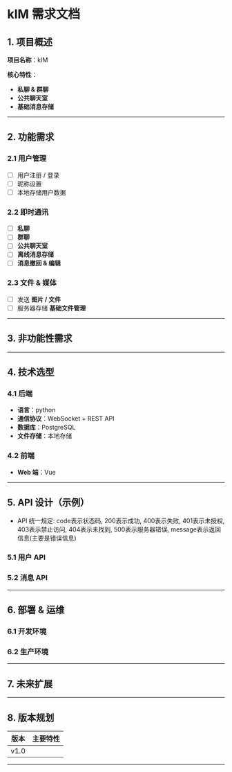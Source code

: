 # kIM 需求文档

## 1. 项目概述
**项目名称**：kIM

**核心特性**：
- **私聊 & 群聊**
- **公共聊天室**
- **基础消息存储**

---

## 2. 功能需求

### 2.1 用户管理
- [ ] 用户注册 / 登录
- [ ] 昵称设置
- [ ] 本地存储用户数据

### 2.2 即时通讯
- [ ] **私聊**
- [ ] **群聊**
- [ ] **公共聊天室**
- [ ] **离线消息存储**
- [ ] **消息撤回 & 编辑**

### 2.3 文件 & 媒体
- [ ] 发送 **图片 / 文件**
- [ ] 服务器存储 **基础文件管理**

---

## 3. 非功能性需求

---

## 4. 技术选型

### 4.1 后端
- **语言**：python
- **通信协议**：WebSocket + REST API
- **数据库**：PostgreSQL
- **文件存储**：本地存储

### 4.2 前端
- **Web 端**：Vue

---

## 5. API 设计（示例）

- API 统一规定: code表示状态码, 200表示成功, 400表示失败, 401表示未授权, 403表示禁止访问, 404表示未找到, 500表示服务器错误, message表示返回信息(主要是错误信息)

### 5.1 用户 API

### 5.2 消息 API
---

## 6. 部署 & 运维

### 6.1 开发环境

### 6.2 生产环境

---

## 7. 未来扩展

---

## 8. 版本规划
| 版本 | 主要特性 |
|------|-------------------------|
| v1.0 |  |
---
